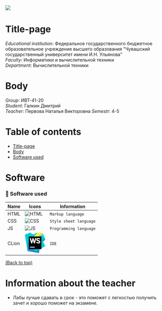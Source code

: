 ![](../main/title_page/header.png)

[//]: # (![]&#40;../main/title_page/header.png&#41;)

# Title-page
_Educational institution_: Федеральное государственного бюджетное образовательное учреждение
высшего образования "Чувашский государственный университет имени И.Н. Ульянова"  
_Faculty_: Информатики и вычислительной техники  
_Department_: Вычислительной техники

# Body
_Group_: ИВТ-41-20  
_Student_: Галкин Дмитрий  
_Teacher_: Первова Наталья Викторовна
_Semestr_: 4-5

# Table of contents
- [Title-page](#Title-page)
- [Body](#Body)
- [Software used](#Software)


# Software

### 🤖 Software used

| Name  | Icons                                           | Information              |
|-------|-------------------------------------------------|--------------------------|
| HTML  | ![HTML](../main/title_page/html.png)            | `Markup language`        |
| CSS   | ![CSS](../main/title_page/css.png)              | `Style sheet language`   |
| JS    | ![JS](../main/title_page/js.png)                | `Programming language`   |
| CLion | <img src="title_page/webStorm.png" height='64'> | `IDE`                    |

[(Back to top)](#table-of-contents)

# Information about the teacher

- Лабы лучше сдавать в срок - это поможет с легкостью получить зачет и хорошо поможет на экзамене.
